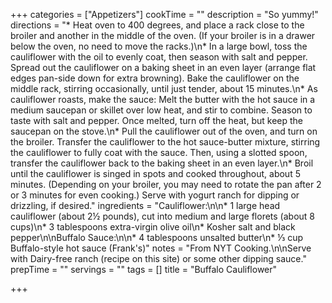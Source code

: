 +++
categories = ["Appetizers"]
cookTime = ""
description = "So yummy!"
directions = "* Heat oven to 400 degrees, and place a rack close to the broiler and another in the middle of the oven. (If your broiler is in a drawer below the oven, no need to move the racks.)\n* In a large bowl, toss the cauliflower with the oil to evenly coat, then season with salt and pepper. Spread out the cauliflower on a baking sheet in an even layer (arrange flat edges pan-side down for extra browning). Bake the cauliflower on the middle rack, stirring occasionally, until just tender, about 15 minutes.\n* As cauliflower roasts, make the sauce: Melt the butter with the hot sauce in a medium saucepan or skillet over low heat, and stir to combine. Season to taste with salt and pepper. Once melted, turn off the heat, but keep the saucepan on the stove.\n* Pull the cauliflower out of the oven, and turn on the broiler. Transfer the cauliflower to the hot sauce-butter mixture, stirring the cauliflower to fully coat with the sauce. Then, using a slotted spoon, transfer the cauliflower back to the baking sheet in an even layer.\n* Broil until the cauliflower is singed in spots and cooked throughout, about 5 minutes. (Depending on your broiler, you may need to rotate the pan after 2 or 3 minutes for even cooking.) Serve with yogurt ranch for dipping or drizzling, if desired."
ingredients = "Cauliflower:\n\n* 1 large head cauliflower (about 2½ pounds), cut into medium and large florets (about 8 cups)\n* 3 tablespoons extra-virgin olive oil\n* Kosher salt and black pepper\n\nBuffalo Sauce:\n\n* 4 tablespoons unsalted butter\n* ⅓ cup Buffalo-style hot sauce (Frank's)"
notes = "From NYT Cooking.\n\nServe with Dairy-free ranch (recipe on this site) or some other dipping sauce."
prepTime = ""
servings = ""
tags = []
title = "Buffalo Cauliflower"

+++
